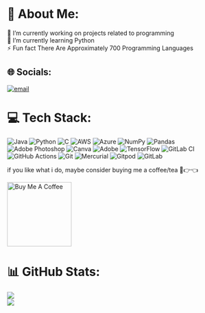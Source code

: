 

# 🌸 About Me:
🔭 I’m currently working on projects related to programming<br>🌱 I’m currently learning Python<br>⚡ Fun fact  There Are Approximately 700 Programming Languages


## 🌐 Socials:
[![email](https://img.shields.io/badge/Email-D14836?logo=gmail&logoColor=white)](mailto:rachit8488@students.dpssgr.com) 

# 💻 Tech Stack:
![Java](https://img.shields.io/badge/java-%23ED8B00.svg?style=for-the-badge&logo=openjdk&logoColor=white) ![Python](https://img.shields.io/badge/python-3670A0?style=for-the-badge&logo=python&logoColor=ffdd54) ![C](https://img.shields.io/badge/c-%2300599C.svg?style=for-the-badge&logo=c&logoColor=white) ![AWS](https://img.shields.io/badge/AWS-%23FF9900.svg?style=for-the-badge&logo=amazon-aws&logoColor=white) ![Azure](https://img.shields.io/badge/azure-%230072C6.svg?style=for-the-badge&logo=microsoftazure&logoColor=white) ![NumPy](https://img.shields.io/badge/numpy-%23013243.svg?style=for-the-badge&logo=numpy&logoColor=white) ![Pandas](https://img.shields.io/badge/pandas-%23150458.svg?style=for-the-badge&logo=pandas&logoColor=white) ![Adobe Photoshop](https://img.shields.io/badge/adobe%20photoshop-%2331A8FF.svg?style=for-the-badge&logo=adobe%20photoshop&logoColor=white) ![Canva](https://img.shields.io/badge/Canva-%2300C4CC.svg?style=for-the-badge&logo=Canva&logoColor=white) ![Adobe](https://img.shields.io/badge/adobe-%23FF0000.svg?style=for-the-badge&logo=adobe&logoColor=white) ![TensorFlow](https://img.shields.io/badge/TensorFlow-%23FF6F00.svg?style=for-the-badge&logo=TensorFlow&logoColor=white) ![GitLab CI](https://img.shields.io/badge/gitlab%20CI-%23181717.svg?style=for-the-badge&logo=gitlab&logoColor=white) ![GitHub Actions](https://img.shields.io/badge/github%20actions-%232671E5.svg?style=for-the-badge&logo=githubactions&logoColor=white) ![Git](https://img.shields.io/badge/git-%23F05033.svg?style=for-the-badge&logo=git&logoColor=white) ![Mercurial](https://img.shields.io/badge/mercurial-999999.svg?style=for-the-badge&logo=mercurial&logoColor=white) ![Gitpod](https://img.shields.io/badge/gitpod-f06611.svg?style=for-the-badge&logo=gitpod&logoColor=white) ![GitLab](https://img.shields.io/badge/gitlab-%23181717.svg?style=for-the-badge&logo=gitlab&logoColor=white)
[](https://visitcount.itsvg.in/api?id=dismisc12&icon=6&color=5)

if you like what i do, maybe consider buying me a coffee/tea 🥺👉👈

<a href="https://www.buymeacoffee.com/Networkchuck10" target="_blank"><img src="https://cdn.buymeacoffee.com/buttons/v2/default-red.png" alt="Buy Me A Coffee" width="150" ></a>

# 📊 GitHub Stats:
![](https://github-readme-stats.vercel.app/api?username=brainly10&theme=radical&hide_border=false&include_all_commits=true&count_private=true)<br/>
![](https://github-readme-streak-stats.herokuapp.com/?user=brainly10&theme=radical&hide_border=false)<br/>





